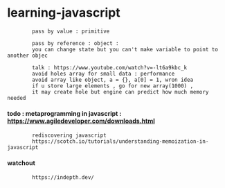 # learning-javascript

            pass by value : primitive

            pass by reference : object : 
            you can change state but you can't make variable to point to another objec

            talk : https://www.youtube.com/watch?v=-lt6a9kbc_k
            avoid holes array for small data : performance
            avoid array like object, a = {}, a[0] = 1, wron idea
            if u store large elements , go for new array(1000) , 
            it may create hole but engine can predict how much memory needed
            


#### todo : metaprogramming in javascript : https://www.agiledeveloper.com/downloads.html
            rediscovering javascript
            https://scotch.io/tutorials/understanding-memoization-in-javascript



#### watchout

            https://indepth.dev/
